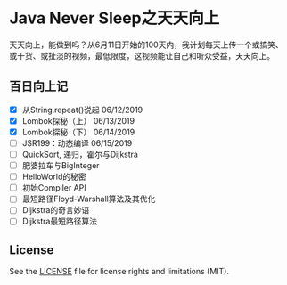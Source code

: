 # Java Never Sleep之天天向上

天天向上，能做到吗？从6月11日开始的100天内，我计划每天上传一个或搞笑、或干货、或扯淡的视频，最低限度，这视频能让自己和听众受益，天天向上。

## 百日向上记

- [X] 从String.repeat()说起  06/12/2019
- [X] Lombok探秘（上） 06/13/2019
- [X] Lombok探秘（下） 06/14/2019
- [ ] JSR199：动态编译 06/15/2019
- [ ] QuickSort, 递归，霍尔与Dijkstra
- [ ] 肥婆拉车与BigInteger
- [ ] HelloWorld的秘密
- [ ] 初始Compiler API
- [ ] 最短路径Floyd-Warshall算法及其优化
- [ ] Dijkstra的奇言妙语
- [ ] Dijkstra最短路径算法

## License

See the [LICENSE](License.md) file for license rights and limitations (MIT).
